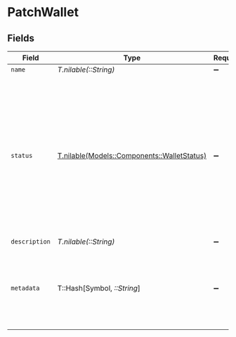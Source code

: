 # PatchWallet


## Fields

| Field                                                                                                                                                                                                     | Type                                                                                                                                                                                                      | Required                                                                                                                                                                                                  | Description                                                                                                                                                                                               | Example                                                                                                                                                                                                   |
| --------------------------------------------------------------------------------------------------------------------------------------------------------------------------------------------------------- | --------------------------------------------------------------------------------------------------------------------------------------------------------------------------------------------------------- | --------------------------------------------------------------------------------------------------------------------------------------------------------------------------------------------------------- | --------------------------------------------------------------------------------------------------------------------------------------------------------------------------------------------------------- | --------------------------------------------------------------------------------------------------------------------------------------------------------------------------------------------------------- |
| `name`                                                                                                                                                                                                    | *T.nilable(::String)*                                                                                                                                                                                     | :heavy_minus_sign:                                                                                                                                                                                        | N/A                                                                                                                                                                                                       |                                                                                                                                                                                                           |
| `status`                                                                                                                                                                                                  | [T.nilable(Models::Components::WalletStatus)](../../models/shared/walletstatus.md)                                                                                                                        | :heavy_minus_sign:                                                                                                                                                                                        | Status of a wallet.<br/>  - `active`: The wallet is available for use and has an enabled payment method.<br/>  - `closed`: The wallet is no longer active and the corresponding payment method has been disabled. |                                                                                                                                                                                                           |
| `description`                                                                                                                                                                                             | *T.nilable(::String)*                                                                                                                                                                                     | :heavy_minus_sign:                                                                                                                                                                                        | N/A                                                                                                                                                                                                       |                                                                                                                                                                                                           |
| `metadata`                                                                                                                                                                                                | T::Hash[Symbol, *::String*]                                                                                                                                                                               | :heavy_minus_sign:                                                                                                                                                                                        | Free-form key-value pair list. Useful for storing information that is not captured elsewhere.                                                                                                             | {<br/>"optional": "metadata"<br/>}                                                                                                                                                                        |
